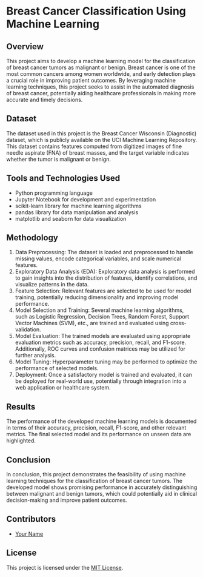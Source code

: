 # Breast Cancer Classification Using Machine Learning

## Overview
This project aims to develop a machine learning model for the classification of breast cancer tumors as malignant or benign. Breast cancer is one of the most common cancers among women worldwide, and early detection plays a crucial role in improving patient outcomes. By leveraging machine learning techniques, this project seeks to assist in the automated diagnosis of breast cancer, potentially aiding healthcare professionals in making more accurate and timely decisions.

## Dataset
The dataset used in this project is the Breast Cancer Wisconsin (Diagnostic) dataset, which is publicly available on the UCI Machine Learning Repository. This dataset contains features computed from digitized images of fine needle aspirate (FNA) of breast masses, and the target variable indicates whether the tumor is malignant or benign.

## Tools and Technologies Used
- Python programming language
- Jupyter Notebook for development and experimentation
- scikit-learn library for machine learning algorithms
- pandas library for data manipulation and analysis
- matplotlib and seaborn for data visualization

## Methodology
1. Data Preprocessing: The dataset is loaded and preprocessed to handle missing values, encode categorical variables, and scale numerical features.
2. Exploratory Data Analysis (EDA): Exploratory data analysis is performed to gain insights into the distribution of features, identify correlations, and visualize patterns in the data.
3. Feature Selection: Relevant features are selected to be used for model training, potentially reducing dimensionality and improving model performance.
4. Model Selection and Training: Several machine learning algorithms, such as Logistic Regression, Decision Trees, Random Forest, Support Vector Machines (SVM), etc., are trained and evaluated using cross-validation.
5. Model Evaluation: The trained models are evaluated using appropriate evaluation metrics such as accuracy, precision, recall, and F1-score. Additionally, ROC curves and confusion matrices may be utilized for further analysis.
6. Model Tuning: Hyperparameter tuning may be performed to optimize the performance of selected models.
7. Deployment: Once a satisfactory model is trained and evaluated, it can be deployed for real-world use, potentially through integration into a web application or healthcare system.

## Results
The performance of the developed machine learning models is documented in terms of their accuracy, precision, recall, F1-score, and other relevant metrics. The final selected model and its performance on unseen data are highlighted.

## Conclusion
In conclusion, this project demonstrates the feasibility of using machine learning techniques for the classification of breast cancer tumors. The developed model shows promising performance in accurately distinguishing between malignant and benign tumors, which could potentially aid in clinical decision-making and improve patient outcomes.

## Contributors
- [Your Name](https://github.com/your_username)

## License
This project is licensed under the [MIT License](LICENSE).
